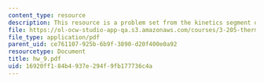 ```yaml
---
content_type: resource
description: This resource is a problem set from the kinetics segment of the course.
file: https://ol-ocw-studio-app-qa.s3.amazonaws.com/courses/3-205-thermodynamics-and-kinetics-of-materials-fall-2006/16920ff184b4937e294f9fb177736c4a_hw_9.pdf
file_type: application/pdf
parent_uid: ce761107-925b-6b9f-3890-d20f400e0a92
resourcetype: Document
title: hw_9.pdf
uid: 16920ff1-84b4-937e-294f-9fb177736c4a
---
```

